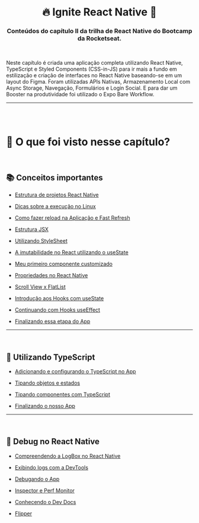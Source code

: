

<h1 align="center">
  🔥 Ignite React Native 📱
</h1>

<h3 align="center">
  Conteúdos do capítulo II da trilha de React Native do Bootcamp da Rocketseat.
</h3>

<br>

<p>
Neste capítulo é criada uma aplicação completa utilizando React Native, TypeScript e Styled Components (CSS-in-JS) para ir mais a fundo em estilização e criação de interfaces no React Native baseando-se em um layout do Figma. Foram utilizadas APIs Nativas, Armazenamento Local com Async Storage, Navegação, Formulários e Login Social. E para dar um Booster na produtividade foi utilizado o Expo Bare Workflow.
<p>

<hr>

<br>
<br>

👀 O que foi visto nesse capítulo?
=================
<br>

## 📚 Conceitos importantes

- [Estrutura de projetos React Native](https://www.notion.so/Estrutura-de-projetos-React-Native-dbbc82c0b53545dab6db4546f619693b)

- [Dicas sobre a execução no Linux](https://www.notion.so/Dicas-sobre-a-execu-o-no-Linux-800cb3f8dc9c4920a9fcfc0e6b1a061d)

- [Como fazer reload na Aplicação e Fast Refresh](https://www.notion.so/Como-fazer-reload-na-Aplica-o-e-Fast-Refresh-020ab281e27e4b5183874b1fda73e0a4)

- [Estrutura JSX](https://www.notion.so/Estrutura-JSX-d1e893b3e86f4e0d83a6c413743e0589)

- [Utilizando StyleSheet](https://www.notion.so/Utilizando-StyleSheet-66066a64457148dba87dd2f1130fe920)

- [A imutabilidade no React utilizando o useState](https://www.notion.so/A-imutabilidade-no-React-utilizando-o-useState-fc6f5b36d8874c178b9f801d4fc1c59d)

- [Meu primeiro componente customizado](https://www.notion.so/Meu-primeiro-componente-customizado-6121d7820501453a87989b30faaa6283)

- [Propriedades no React Native](https://www.notion.so/Propriedades-no-React-Native-08b530db058d4449a64b4b701d08818e)

- [Scroll View x FlatList](https://www.notion.so/Scroll-View-x-FlatList-65583de1cd1442dfa7421d25154862f5)

- [Introdução aos Hooks com useState](https://www.notion.so/Introdu-o-aos-Hooks-com-useState-1673c9f2c70b4a5b8005f1dccbbe56ba)

- [Continuando com Hooks useEffect](https://www.notion.so/Continuando-com-Hooks-useEffect-e204a59bcf7a49449630f625ab9964f2)

- [Finalizando essa etapa do App](https://www.notion.so/Finalizando-essa-etapa-do-App-3642817f9e97415f9a5e619bbf87b2f8)

<hr>
<br>

## 📜 Utilizando TypeScript 
- [Adicionando e configurando o TypeScript no App](https://www.notion.so/Adicionando-e-configurando-o-TypeScript-no-App-5bed7454a870460988356b1ea99770bf)

- [Tipando objetos e estados](https://www.notion.so/Tipando-objetos-e-estados-563ce4fb01d544c183c650c60c010a03)

- [Tipando componentes com TypeScript](https://www.notion.so/Tipando-componentes-com-TypeScript-06f34f81f03042ada39ca92f1565ac40)

- [Finalizando o nosso App](https://www.notion.so/Finalizando-o-nosso-App-38330740c9bc468cb0611ba070ab5aa7)

<hr>
<br>

## 🐛 Debug no React Native
- [Compreendendo a LogBox no React Native](https://www.notion.so/Compreendendo-a-LogBox-no-React-Native-51a06549d9b7464894a2c948babf1616)

- [Exibindo logs com a DevTools](https://www.notion.so/Exibindo-logs-com-a-DevTools-bd0254c8fa7e4d8b89a42717fc9182d5)

- [Debugando o App](https://www.notion.so/Debugando-o-App-d596c395118e40bdad61e1b2a1d87ed8)

- [Inspector e Perf Monitor](https://www.notion.so/Inspector-e-Perf-Monitor-8eac83e7141e4ddf8e0911da317c43ad)

- [Conhecendo o Dev Docs](https://www.notion.so/Conhecendo-o-Dev-Docs-57c7dc8a100b4236aeaf2ad1038796ea)

- [Flipper](https://www.notion.so/Flipper-53ff548532e74371b987234879adf155)
